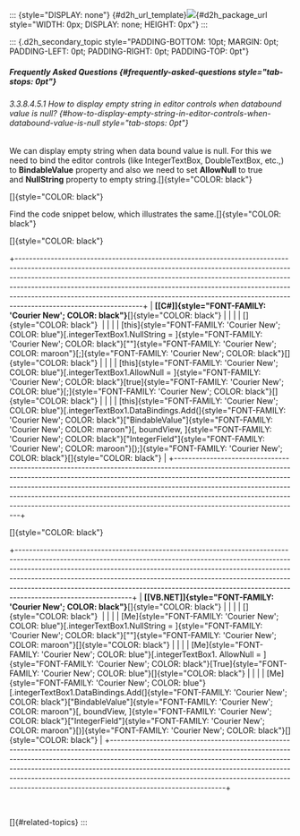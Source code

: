::: {style="DISPLAY: none"}
[](ms-xhelp:///?Id=d2h_url_template){#d2h_url_template}![](!package_url!){#d2h_package_url style="WIDTH: 0px; DISPLAY: none; HEIGHT: 0px"}
:::

::: {.d2h_secondary_topic style="PADDING-BOTTOM: 10pt; MARGIN: 0pt; PADDING-LEFT: 0pt; PADDING-RIGHT: 0pt; PADDING-TOP: 0pt"}
##### Frequently Asked Questions {#frequently-asked-questions style="tab-stops: 0pt"}

###### 3.3.8.4.5.1 How to display empty string in editor controls when databound value is null? {#how-to-display-empty-string-in-editor-controls-when-databound-value-is-null style="tab-stops: 0pt"}

We can display empty string when data bound value is null. For this we need to bind the editor controls (like IntegerTextBox, DoubleTextBox, etc.,) to **BindableValue** property and also we need to set **AllowNull** to true and **NullString** property to empty string.[]{style="COLOR: black"}

[]{style="COLOR: black"} 

Find the code snippet below, which illustrates the same.[]{style="COLOR: black"}

[]{style="COLOR: black"} 

+-----------------------------------------------------------------------------------------------------------------------------------------------------------------------------------------------------------------------------------------------------------------------------------------------------------------------------------------------------------------------------------------------------------------------------------------+
| **[\[C#\]]{style="FONT-FAMILY: 'Courier New'; COLOR: black"}**[]{style="COLOR: black"}                                                                                                                                                                                                                                                                                                                                                  |
|                                                                                                                                                                                                                                                                                                                                                                                                                                         |
| []{style="COLOR: black"}                                                                                                                                                                                                                                                                                                                                                                                                                |
|                                                                                                                                                                                                                                                                                                                                                                                                                                         |
| [this]{style="FONT-FAMILY: 'Courier New'; COLOR: blue"}[.integerTextBox1.NullString = ]{style="FONT-FAMILY: 'Courier New'; COLOR: black"}[\"\"]{style="FONT-FAMILY: 'Courier New'; COLOR: maroon"}[;]{style="FONT-FAMILY: 'Courier New'; COLOR: black"}[]{style="COLOR: black"}                                                                                                                                                         |
|                                                                                                                                                                                                                                                                                                                                                                                                                                         |
| [this]{style="FONT-FAMILY: 'Courier New'; COLOR: blue"}[.integerTextBox1.AllowNull = ]{style="FONT-FAMILY: 'Courier New'; COLOR: black"}[true]{style="FONT-FAMILY: 'Courier New'; COLOR: blue"}[;]{style="FONT-FAMILY: 'Courier New'; COLOR: black"}[]{style="COLOR: black"}                                                                                                                                                            |
|                                                                                                                                                                                                                                                                                                                                                                                                                                         |
| [this]{style="FONT-FAMILY: 'Courier New'; COLOR: blue"}[.integerTextBox1.DataBindings.Add(]{style="FONT-FAMILY: 'Courier New'; COLOR: black"}[\"BindableValue\"]{style="FONT-FAMILY: 'Courier New'; COLOR: maroon"}[, boundView, ]{style="FONT-FAMILY: 'Courier New'; COLOR: black"}[\"IntegerField\"]{style="FONT-FAMILY: 'Courier New'; COLOR: maroon"}[);]{style="FONT-FAMILY: 'Courier New'; COLOR: black"}[]{style="COLOR: black"} |
+-----------------------------------------------------------------------------------------------------------------------------------------------------------------------------------------------------------------------------------------------------------------------------------------------------------------------------------------------------------------------------------------------------------------------------------------+

[]{style="COLOR: black"} 

+--------------------------------------------------------------------------------------------------------------------------------------------------------------------------------------------------------------------------------------------------------------------------------------------------------------------------------------------------------------------------------------------------------------------------------------+
| **[\[VB.NET\]]{style="FONT-FAMILY: 'Courier New'; COLOR: black"}**[]{style="COLOR: black"}                                                                                                                                                                                                                                                                                                                                           |
|                                                                                                                                                                                                                                                                                                                                                                                                                                      |
| []{style="COLOR: black"}                                                                                                                                                                                                                                                                                                                                                                                                             |
|                                                                                                                                                                                                                                                                                                                                                                                                                                      |
| [Me]{style="FONT-FAMILY: 'Courier New'; COLOR: blue"}[.integerTextBox1.NullString = ]{style="FONT-FAMILY: 'Courier New'; COLOR: black"}[\"\"]{style="FONT-FAMILY: 'Courier New'; COLOR: maroon"}[]{style="COLOR: black"}                                                                                                                                                                                                             |
|                                                                                                                                                                                                                                                                                                                                                                                                                                      |
| [Me]{style="FONT-FAMILY: 'Courier New'; COLOR: blue"}[.integerTextBox1. AllowNull = ]{style="FONT-FAMILY: 'Courier New'; COLOR: black"}[True]{style="FONT-FAMILY: 'Courier New'; COLOR: blue"}[]{style="COLOR: black"}                                                                                                                                                                                                               |
|                                                                                                                                                                                                                                                                                                                                                                                                                                      |
| [Me]{style="FONT-FAMILY: 'Courier New'; COLOR: blue"}[.integerTextBox1.DataBindings.Add(]{style="FONT-FAMILY: 'Courier New'; COLOR: black"}[\"BindableValue\"]{style="FONT-FAMILY: 'Courier New'; COLOR: maroon"}[, boundView, ]{style="FONT-FAMILY: 'Courier New'; COLOR: black"}[\"IntegerField\"]{style="FONT-FAMILY: 'Courier New'; COLOR: maroon"}[)]{style="FONT-FAMILY: 'Courier New'; COLOR: black"}[]{style="COLOR: black"} |
+--------------------------------------------------------------------------------------------------------------------------------------------------------------------------------------------------------------------------------------------------------------------------------------------------------------------------------------------------------------------------------------------------------------------------------------+

 

[]{#related-topics}
:::
